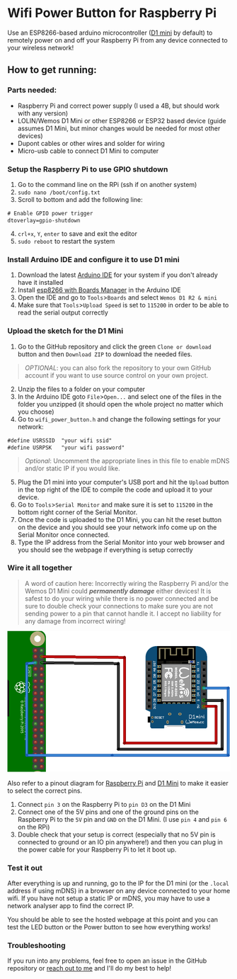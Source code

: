 # Wifi Power Button for Raspberry Pi
Use an ESP8266-based arduino microcontroller ([D1 mini](https://docs.wemos.cc/en/latest/d1/d1_mini.html) by default) to remotely power on and off your Raspberry Pi from any device connected to your wireless network!

## How to get running:

### Parts needed:
* Raspberry Pi and correct power supply (I used a 4B, but should work with any version)
* LOLIN/Wemos D1 Mini or other ESP8266 or ESP32 based device (guide assumes D1 Mini, but minor changes would be needed for most other devices)
* Dupont cables or other wires and solder for wiring
* Micro-usb cable to connect D1 Mini to computer


### Setup the Raspberry Pi to use GPIO shutdown
1. Go to the command line on the RPi (ssh if on another system)
2. `sudo nano /boot/config.txt`
3. Scroll to bottom and add the following line:
  ```
  # Enable GPIO power trigger
  dtoverlay=gpio-shutdown
  ```
4. `crl+x`, `Y`, `enter` to save and exit the editor
5. `sudo reboot` to restart the system

### Install Arduino IDE and configure it to use D1 mini
1. Download the latest [Arduino IDE](https://www.arduino.cc/en/main/software) for your system if you don't already have it installed
2. Install [esp8266 with Boards Manager](https://github.com/esp8266/Arduino#installing-with-boards-manager) in the Arduino IDE
3. Open the IDE and go to `Tools`>`Boards` and select `Wemos D1 R2 & mini`
4. Make sure that `Tools`>`Upload Speed` is set to `115200` in order to be able to read the serial output correctly

### Upload the sketch for the D1 Mini

1. Go to the GitHub repository and click the green `Clone or download` button and then `Download ZIP` to download the needed files.

  > _OPTIONAL_: you can also fork the repository to your own GitHub account if you want to use source control on your own project.

2. Unzip the files to a folder on your computer
3. In the Arduino IDE goto `File`>`Open...` and select one of the files in the folder you unzipped (it should open the whole project no matter which you choose)
4. Go to `wifi_power_button.h` and change the following settings for your network:

````
#define USRSSID  "your wifi ssid"
#define USRPSK   "your wifi password"
````
 
 > _Optional_: Uncomment the appropriate lines in this file to enable mDNS and/or static IP if you would like.

5. Plug the D1 mini into your computer's USB port and hit the `Upload` button in the top right of the IDE to compile the code and upload it to your device.
6. Go to `Tools`>`Serial Monitor` and make sure it is set to `115200` in the bottom right corner of the Serial Monitor.
7. Once the code is uploaded to the D1 Mini, you can hit the reset button on the device and you should see your network info come up on the Serial Monitor once connected.
8. Type the IP address from the Serial Monitor into your web browser and you should see the webpage if everything is setup correctly

### Wire it all together
> A word of caution here: Incorrectly wiring the Raspberry Pi and/or the Wemos D1 Mini could ***permanently damage*** either devices! It is safest to do your wiring while there is no power connected and be sure to double check your connections to make sure you are not sending power to a pin that cannot handle it. I accept no liability for any damage from incorrect wiring!

![wiring diagram](/img/wifi_button_wiring.png)

Also refer to a pinout diagram for [Raspberry Pi](https://pinout.xyz/) and [D1 Mini](https://docs.wemos.cc/en/latest/d1/d1_mini.html) to make it easier to select the correct pins.
1. Connect `pin 3` on the Raspberry Pi to `pin D3` on the D1 Mini
2. Connect one of the 5V pins and one of the ground pins on the Raspberry Pi to the `5V` pin and `GND` on the D1 Mini.  (I use `pin 4` and `pin 6` on the RPi)
3. Double check that your setup is correct (especially that no 5V pin is connected to ground or an IO pin anywhere!) and then you can plug in the power cable for your Raspberry Pi to let it boot up.

### Test it out
After everything is up and running, go to the IP for the D1 mini (or the `.local` address if using mDNS) in a browser on any device connected to your home wifi. If you have not setup a static IP or mDNS, you may have to use a network analyser app to find the correct IP.

You should be able to see the hosted webpage at this point and you can test the LED button or the Power button to see how everything works!

### Troubleshooting
If you run into any problems, feel free to open an issue in the GitHub repository or [reach out to me](mailto:connect@lukehod.net) and I'll do my best to help!
